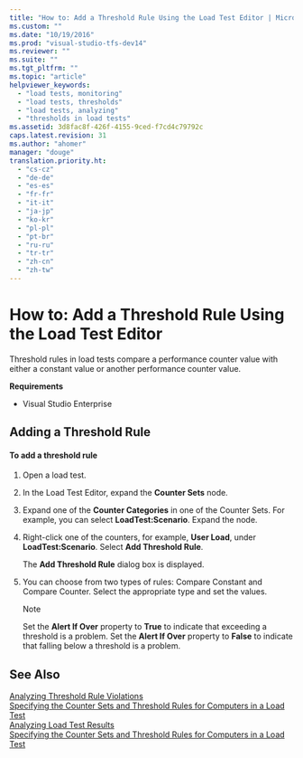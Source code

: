 ```yaml
---
title: "How to: Add a Threshold Rule Using the Load Test Editor | Microsoft Docs"
ms.custom: ""
ms.date: "10/19/2016"
ms.prod: "visual-studio-tfs-dev14"
ms.reviewer: ""
ms.suite: ""
ms.tgt_pltfrm: ""
ms.topic: "article"
helpviewer_keywords: 
  - "load tests, monitoring"
  - "load tests, thresholds"
  - "load tests, analyzing"
  - "thresholds in load tests"
ms.assetid: 3d8fac8f-426f-4155-9ced-f7cd4c79792c
caps.latest.revision: 31
ms.author: "ahomer"
manager: "douge"
translation.priority.ht: 
  - "cs-cz"
  - "de-de"
  - "es-es"
  - "fr-fr"
  - "it-it"
  - "ja-jp"
  - "ko-kr"
  - "pl-pl"
  - "pt-br"
  - "ru-ru"
  - "tr-tr"
  - "zh-cn"
  - "zh-tw"
---
```

# How to: Add a Threshold Rule Using the Load Test Editor
Threshold rules in load tests compare a performance counter value with either a constant value or another performance counter value.  
  
 **Requirements**  
  
-   Visual Studio Enterprise  
  
## Adding a Threshold Rule  
  
#### To add a threshold rule  
  
1.  Open a load test.  
  
2.  In the Load Test Editor, expand the **Counter Sets** node.  
  
3.  Expand one of the **Counter Categories** in one of the Counter Sets. For example, you can select **LoadTest:Scenario**. Expand the node.  
  
4.  Right-click one of the counters, for example, **User Load**, under **LoadTest:Scenario**. Select **Add Threshold Rule**.  
  
     The **Add Threshold Rule** dialog box is displayed.  
  
5.  You can choose from two types of rules: Compare Constant and Compare Counter. Select the appropriate type and set the values.  
  
    > [!NOTE]
    >  Set the **Alert If Over** property to **True** to indicate that exceeding a threshold is a problem. Set the **Alert If Over** property to **False** to indicate that falling below a threshold is a problem.  
  
## See Also  
 [Analyzing Threshold Rule Violations](../test/analyzing-threshold-rule-violations-in-load-tests-using-the-load-test-analyzer.md)   
 [Specifying the Counter Sets and Threshold Rules for Computers in a Load Test](../test/specifying-the-counter-sets-and-threshold-rules-for-computers-in-a-load-test.md)   
 [Analyzing Load Test Results](../test/analyzing-load-test-results-using-the-load-test-analyzer.md)   
 [Specifying the Counter Sets and Threshold Rules for Computers in a Load Test](../test/specifying-the-counter-sets-and-threshold-rules-for-computers-in-a-load-test.md)